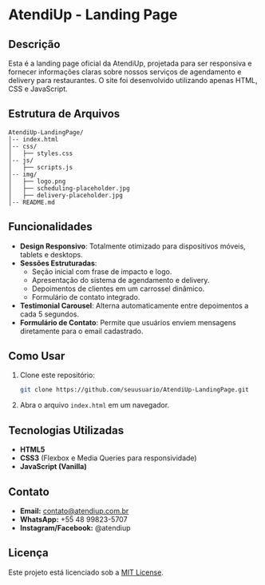 # AtendiUp - Landing Page

## Descrição

Esta é a landing page oficial da AtendiUp, projetada para ser responsiva e fornecer informações claras sobre nossos serviços de agendamento e delivery para restaurantes. O site foi desenvolvido utilizando apenas HTML, CSS e JavaScript.

## Estrutura de Arquivos

```
AtendiUp-LandingPage/
│-- index.html
│-- css/
│   ├── styles.css
│-- js/
│   ├── scripts.js
│-- img/
│   ├── logo.png
│   ├── scheduling-placeholder.jpg
│   ├── delivery-placeholder.jpg
│-- README.md
```

## Funcionalidades

- **Design Responsivo**: Totalmente otimizado para dispositivos móveis, tablets e desktops.
- **Sessões Estruturadas**:
  - Seção inicial com frase de impacto e logo.
  - Apresentação do sistema de agendamento e delivery.
  - Depoimentos de clientes em um carrossel dinâmico.
  - Formulário de contato integrado.
- **Testimonial Carousel**: Alterna automaticamente entre depoimentos a cada 5 segundos.
- **Formulário de Contato**: Permite que usuários enviem mensagens diretamente para o email cadastrado.

## Como Usar

1. Clone este repositório:
   ```bash
   git clone https://github.com/seuusuario/AtendiUp-LandingPage.git
   ```
2. Abra o arquivo `index.html` em um navegador.

## Tecnologias Utilizadas

- **HTML5**
- **CSS3** (Flexbox e Media Queries para responsividade)
- **JavaScript (Vanilla)**

## Contato

- **Email:** [contato@atendiup.com.br](mailto\:contato@atendiup.com.br)
- **WhatsApp:** +55 48 99823-5707
- **Instagram/Facebook:** @atendiup

## Licença

Este projeto está licenciado sob a [MIT License](LICENSE).

